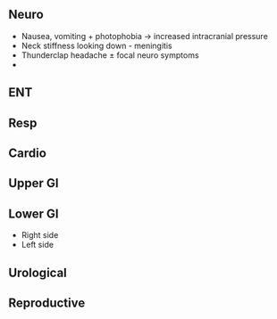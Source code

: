 
## Neuro

- Nausea, vomiting + photophobia $\rightarrow$ increased intracranial pressure
- Neck stiffness looking down - meningitis
- Thunderclap headache $\pm$ focal neuro symptoms
- 



## ENT




## Resp



## Cardio



## Upper GI




## Lower GI

- Right side
- Left side 


## Urological



## Reproductive





